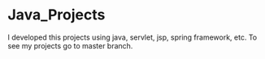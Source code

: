 # Java_Projects
 I developed this projects using java, servlet, jsp, spring framework, etc.
 To see my projects go to master branch.

